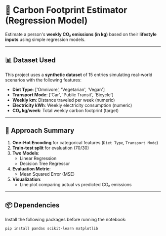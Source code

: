 # 🌱 Carbon Footprint Estimator (Regression Model)

Estimate a person's **weekly CO₂ emissions (in kg)** based on their **lifestyle inputs** using simple regression models.

---

## 📊 Dataset Used

This project uses a **synthetic dataset** of 15 entries simulating real-world scenarios with the following features:

- **Diet Type**: ['Omnivore', 'Vegetarian', 'Vegan']
- **Transport Mode**: ['Car', 'Public Transit', 'Bicycle']
- **Weekly km**: Distance traveled per week (numeric)
- **Electricity kWh**: Weekly electricity consumption (numeric)
- **CO₂ kg/week**: Total weekly carbon footprint (target)

---

## 🧠 Approach Summary

1. **One-Hot Encoding** for categorical features (`Diet Type`, `Transport Mode`)
2. **Train-test split** for evaluation (70/30)
3. **Two Models**:
   - Linear Regression
   - Decision Tree Regressor
4. **Evaluation Metric**:
   - Mean Squared Error (MSE)
5. **Visualization**:
   - Line plot comparing actual vs predicted CO₂ emissions

---

## 📦 Dependencies

Install the following packages before running the notebook:

```bash
pip install pandas scikit-learn matplotlib

